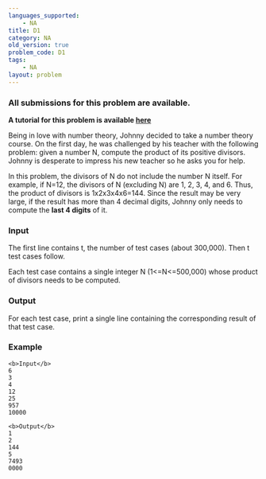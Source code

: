 ```yaml
---
languages_supported:
    - NA
title: D1
category: NA
old_version: true
problem_code: D1
tags:
    - NA
layout: problem
---
```

###  All submissions for this problem are available. 

**A tutorial for this problem is available [here](/wiki/tutorial-product-divisors "here")**

Being in love with number theory, Johnny decided to take a number theory course. On the first day, he was challenged by his teacher with the following problem: given a number N, compute the product of its positive divisors. Johnny is desperate to impress his new teacher so he asks you for help.

In this problem, the divisors of N do not include the number N itself. For example, if N=12, the divisors of N (excluding N) are 1, 2, 3, 4, and 6. Thus, the product of divisors is 1x2x3x4x6=144. Since the result may be very large, if the result has more than 4 decimal digits, Johnny only needs to compute the **last 4 digits** of it.

### Input

The first line contains t, the number of test cases (about 300,000). Then t test cases follow.

Each test case contains a single integer N (1<=N<=500,000) whose product of divisors needs to be computed.

### Output

For each test case, print a single line containing the corresponding result of that test case.

### Example

```
<b>Input</b>
6
3
4
12
25
957
10000

<b>Output</b>
1
2
144
5
7493
0000

```